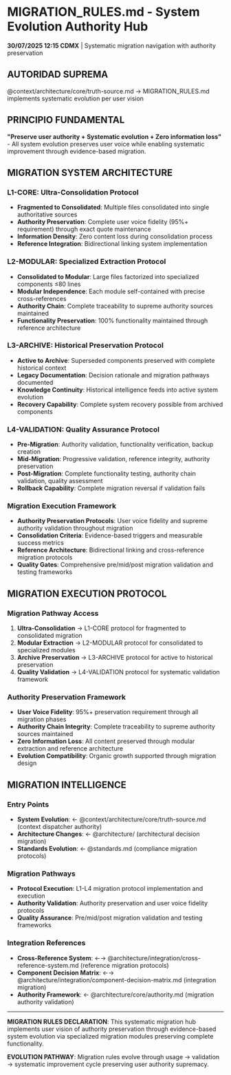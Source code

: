 # MIGRATION_RULES.md - System Evolution Authority Hub

**30/07/2025 12:15 CDMX** | Systematic migration navigation with authority preservation

## AUTORIDAD SUPREMA
@context/architecture/core/truth-source.md → MIGRATION_RULES.md implements systematic evolution per user vision

## PRINCIPIO FUNDAMENTAL
**"Preserve user authority + Systematic evolution + Zero information loss"** - All system evolution preserves user voice while enabling systematic improvement through evidence-based migration.

## MIGRATION SYSTEM ARCHITECTURE

### **L1-CORE: Ultra-Consolidation Protocol**
- **Fragmented to Consolidated**: Multiple files consolidated into single authoritative sources
- **Authority Preservation**: Complete user voice fidelity (95%+ requirement) through exact quote maintenance
- **Information Density**: Zero content loss during consolidation process
- **Reference Integration**: Bidirectional linking system implementation

### **L2-MODULAR: Specialized Extraction Protocol**
- **Consolidated to Modular**: Large files factorized into specialized components ≤80 lines
- **Modular Independence**: Each module self-contained with precise cross-references
- **Authority Chain**: Complete traceability to supreme authority sources maintained
- **Functionality Preservation**: 100% functionality maintained through reference architecture

### **L3-ARCHIVE: Historical Preservation Protocol**
- **Active to Archive**: Superseded components preserved with complete historical context
- **Legacy Documentation**: Decision rationale and migration pathways documented
- **Knowledge Continuity**: Historical intelligence feeds into active system evolution
- **Recovery Capability**: Complete system recovery possible from archived components

### **L4-VALIDATION: Quality Assurance Protocol**
- **Pre-Migration**: Authority validation, functionality verification, backup creation
- **Mid-Migration**: Progressive validation, reference integrity, authority preservation
- **Post-Migration**: Complete functionality testing, authority chain validation, quality assessment
- **Rollback Capability**: Complete migration reversal if validation fails

### **Migration Execution Framework**
- **Authority Preservation Protocols**: User voice fidelity and supreme authority validation throughout migration
- **Consolidation Criteria**: Evidence-based triggers and measurable success metrics
- **Reference Architecture**: Bidirectional linking and cross-reference migration protocols
- **Quality Gates**: Comprehensive pre/mid/post migration validation and testing frameworks

## MIGRATION EXECUTION PROTOCOL

### **Migration Pathway Access**
1. **Ultra-Consolidation** → L1-CORE protocol for fragmented to consolidated migration
2. **Modular Extraction** → L2-MODULAR protocol for consolidated to specialized modules
3. **Archive Preservation** → L3-ARCHIVE protocol for active to historical preservation
4. **Quality Validation** → L4-VALIDATION protocol for systematic validation framework

### **Authority Preservation Framework**
- **User Voice Fidelity**: 95%+ preservation requirement through all migration phases
- **Authority Chain Integrity**: Complete traceability to supreme authority sources maintained
- **Zero Information Loss**: All content preserved through modular extraction and reference architecture
- **Evolution Compatibility**: Organic growth supported through migration design

## MIGRATION INTELLIGENCE

### **Entry Points**
- **System Evolution**: ← @context/architecture/core/truth-source.md (context dispatcher authority)
- **Architecture Changes**: ← @architecture/ (architectural decision migration)
- **Standards Evolution**: ← @standards.md (compliance migration protocols)

### **Migration Pathways**
- **Protocol Execution**: L1-L4 migration protocol implementation and execution
- **Authority Validation**: Authority preservation and user voice fidelity protocols
- **Quality Assurance**: Pre/mid/post migration validation and testing frameworks

### **Integration References**
- **Cross-Reference System**: ←→ @architecture/integration/cross-reference-system.md (reference migration protocols)
- **Component Decision Matrix**: ←→ @architecture/integration/component-decision-matrix.md (integration migration)
- **Authority Framework**: ← @architecture/core/authority.md (migration authority validation)

---

**MIGRATION RULES DECLARATION**: This systematic migration hub implements user vision of authority preservation through evidence-based system evolution via specialized migration modules preserving complete functionality.

**EVOLUTION PATHWAY**: Migration rules evolve through usage → validation → systematic improvement cycle preserving user authority supremacy.